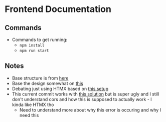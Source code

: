 # Frontend Documentation

## Commands

- Commands to get running:
  - `npm install`
  - `npm run start`

## Notes

- Base structure is from [here](https://github.com/h5bp/html5-boilerplate)
- Base the design somewhat on [this](https://everyuuid.com/)
- Debating just using HTMX based on [this setup](https://community.aws/content/2hYjbCwWyM3KAuR77j9DqE1P4p7/deploying-a-go-application-with-htmx-to-aws-elastic-beanstalk-a-step-by-step-guide?lang=en)
- This current commit works with [this solution](https://github.com/bigskysoftware/htmx/issues/779) but is super ugly and I still don't understand cors and how this is supposed to actually work - I kinda like HTMX tho
  - Need to understand more about why this error is occuring and why I need this
